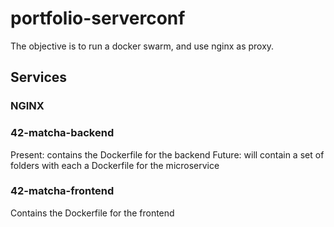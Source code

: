 # portfolio-serverconf

The objective is to run a docker swarm, and use nginx as proxy.

## Services

### NGINX

### 42-matcha-backend

Present: contains the Dockerfile for the backend
Future: will contain a set of folders with each a Dockerfile for the microservice

### 42-matcha-frontend

Contains the Dockerfile for the frontend
